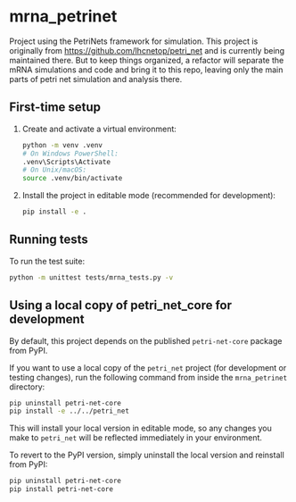 # mrna_petrinet
Project using the PetriNets framework for simulation. This project is originally from https://github.com/lhcnetop/petri_net and is currently being maintained there. But to keep things organized, a refactor will separate the mRNA simulations and code and bring it to this repo, leaving only the main parts of petri net simulation and analysis there.

## First-time setup

1. Create and activate a virtual environment:
   ```sh
   python -m venv .venv
   # On Windows PowerShell:
   .venv\Scripts\Activate
   # On Unix/macOS:
   source .venv/bin/activate
   ```
2. Install the project in editable mode (recommended for development):
   ```sh
   pip install -e .
   ```

## Running tests

To run the test suite:
```sh
python -m unittest tests/mrna_tests.py -v
```

## Using a local copy of petri_net_core for development

By default, this project depends on the published `petri-net-core` package from PyPI.

If you want to use a local copy of the `petri_net` project (for development or testing changes), run the following command from inside the `mrna_petrinet` directory:

```sh
pip uninstall petri-net-core
pip install -e ../../petri_net
```

This will install your local version in editable mode, so any changes you make to `petri_net` will be reflected immediately in your environment.

To revert to the PyPI version, simply uninstall the local version and reinstall from PyPI:

```sh
pip uninstall petri-net-core
pip install petri-net-core
```
